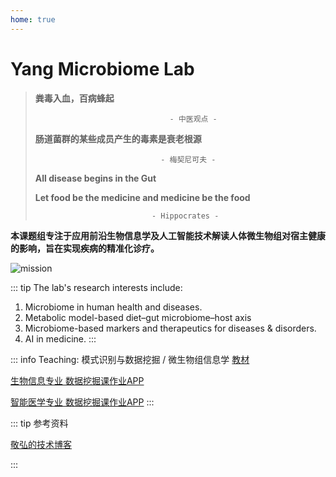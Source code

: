 ```yaml
---
home: true
---
```



# Yang Microbiome Lab


> **粪毒入血，百病蜂起**
>  
>                                   - 中医观点 -
>
> **肠道菌群的某些成员产生的毒素是衰老根源**
>
>                                 - 梅契尼可夫 -
>
>  **All disease begins in the Gut**
> 
> **Let food be the medicine and medicine be the food**
> 
>                               - Hippocrates -



**本课题组专注于应用前沿生物信息学及人工智能技术解读人体微生物组对宿主健康的影响，旨在实现疾病的精准化诊疗。**


![mission](/mission.png)

::: tip The lab's research interests include: 
1. Microbiome in human health and diseases.
2. Metabolic model-based diet–gut microbiome–host axis
3. Microbiome-based markers and therapeutics for diseases & disorders.
4. AI in medicine.
:::

::: info Teaching: 模式识别与数据挖掘 / 微生物组信息学 [教材](https://item.jd.com/54599677086.html)

[生物信息专业 数据挖掘课作业APP](http://yangbiolab.cn:8052/)

[智能医学专业 数据挖掘课作业APP](http://yangbiolab.cn:8055/)
:::

::: tip 参考资料

[敬弘的技术博客](https://candy13573.github.io/)

:::
